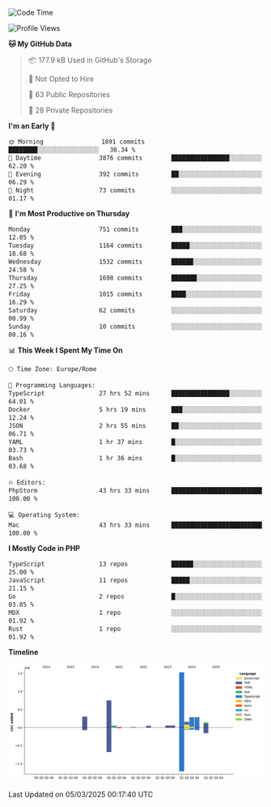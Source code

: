<!--START_SECTION:waka-->
![Code Time](http://img.shields.io/badge/Code%20Time-5%2C736%20hrs%2018%20mins-blue)

![Profile Views](http://img.shields.io/badge/Profile%20Views-0-blue)

**🐱 My GitHub Data** 

> 📦 177.9 kB Used in GitHub's Storage 
 > 
> 🚫 Not Opted to Hire
 > 
> 📜 63 Public Repositories 
 > 
> 🔑 28 Private Repositories 
 > 
**I'm an Early 🐤** 

```text
🌞 Morning                1891 commits        ████████░░░░░░░░░░░░░░░░░   30.34 % 
🌆 Daytime                3876 commits        ████████████████░░░░░░░░░   62.20 % 
🌃 Evening                392 commits         ██░░░░░░░░░░░░░░░░░░░░░░░   06.29 % 
🌙 Night                  73 commits          ░░░░░░░░░░░░░░░░░░░░░░░░░   01.17 % 
```
📅 **I'm Most Productive on Thursday** 

```text
Monday                   751 commits         ███░░░░░░░░░░░░░░░░░░░░░░   12.05 % 
Tuesday                  1164 commits        █████░░░░░░░░░░░░░░░░░░░░   18.68 % 
Wednesday                1532 commits        ██████░░░░░░░░░░░░░░░░░░░   24.58 % 
Thursday                 1698 commits        ███████░░░░░░░░░░░░░░░░░░   27.25 % 
Friday                   1015 commits        ████░░░░░░░░░░░░░░░░░░░░░   16.29 % 
Saturday                 62 commits          ░░░░░░░░░░░░░░░░░░░░░░░░░   00.99 % 
Sunday                   10 commits          ░░░░░░░░░░░░░░░░░░░░░░░░░   00.16 % 
```


📊 **This Week I Spent My Time On** 

```text
🕑︎ Time Zone: Europe/Rome

💬 Programming Languages: 
TypeScript               27 hrs 52 mins      ████████████████░░░░░░░░░   64.01 % 
Docker                   5 hrs 19 mins       ███░░░░░░░░░░░░░░░░░░░░░░   12.24 % 
JSON                     2 hrs 55 mins       ██░░░░░░░░░░░░░░░░░░░░░░░   06.71 % 
YAML                     1 hr 37 mins        █░░░░░░░░░░░░░░░░░░░░░░░░   03.73 % 
Bash                     1 hr 36 mins        █░░░░░░░░░░░░░░░░░░░░░░░░   03.68 % 

🔥 Editors: 
PhpStorm                 43 hrs 33 mins      █████████████████████████   100.00 % 

💻 Operating System: 
Mac                      43 hrs 33 mins      █████████████████████████   100.00 % 
```

**I Mostly Code in PHP** 

```text
TypeScript               13 repos            ██████░░░░░░░░░░░░░░░░░░░   25.00 % 
JavaScript               11 repos            █████░░░░░░░░░░░░░░░░░░░░   21.15 % 
Go                       2 repos             █░░░░░░░░░░░░░░░░░░░░░░░░   03.85 % 
MDX                      1 repo              ░░░░░░░░░░░░░░░░░░░░░░░░░   01.92 % 
Rust                     1 repo              ░░░░░░░░░░░░░░░░░░░░░░░░░   01.92 % 
```



**Timeline**

![Lines of Code chart](https://raw.githubusercontent.com/frnwtr/frnwtr/main/assets/bar_graph.png)


 Last Updated on 05/03/2025 00:17:40 UTC
<!--END_SECTION:waka-->